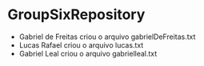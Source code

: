 # GroupSixRepository
- Gabriel de Freitas criou o arquivo gabrielDeFreitas.txt
- Lucas Rafael criou o arquivo lucas.txt
- Gabriel Leal criou o arquivo gabrielleal.txt

